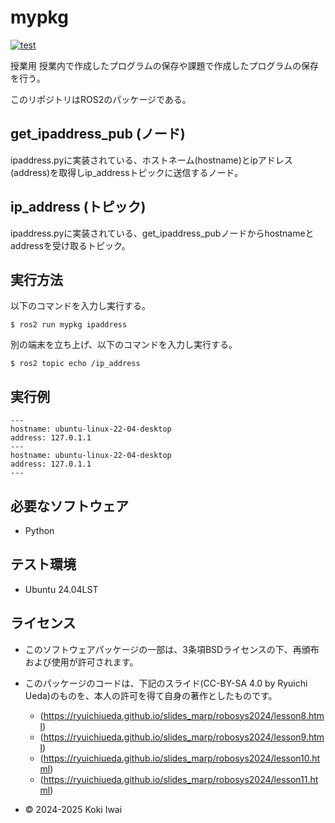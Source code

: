 # mypkg<F2>

[![test](https://github.com/ookami-koki/mypkg/actions/workflows/test.yml/badge.svg)](https://github.com/ookami-koki/mypkg/actions/workflows/test.yml)

授業用
授業内で作成したプログラムの保存や課題で作成したプログラムの保存を行う｡

このリポジトリはROS2のパッケージである。

## get_ipaddress_pub (ノード)

ipaddress.pyに実装されている、ホストネーム(hostname)とipアドレス(address)を取得しip_addressトピックに送信するノード。

## ip_address (トピック)

ipaddress.pyに実装されている、get_ipaddress_pubノードからhostnameとaddressを受け取るトピック。


## 実行方法

以下のコマンドを入力し実行する。

```
$ ros2 run mypkg ipaddress
```

別の端末を立ち上げ、以下のコマンドを入力し実行する。

```
$ ros2 topic echo /ip_address
```

## 実行例

```
---
hostname: ubuntu-linux-22-04-desktop
address: 127.0.1.1
---
hostname: ubuntu-linux-22-04-desktop
address: 127.0.1.1
---

```

## 必要なソフトウェア
- Python

## テスト環境
- Ubuntu 24.04LST

## ライセンス
- このソフトウェアパッケージの一部は、3条項BSDライセンスの下、再頒布および使用が許可されます。
- このパッケージのコードは、下記のスライド(CC-BY-SA 4.0 by Ryuichi Ueda)のものを、本人の許可を得て自身の著作としたものです。
    - (https://ryuichiueda.github.io/slides_marp/robosys2024/lesson8.html)
    - (https://ryuichiueda.github.io/slides_marp/robosys2024/lesson9.html)
    - (https://ryuichiueda.github.io/slides_marp/robosys2024/lesson10.html)
    - (https://ryuichiueda.github.io/slides_marp/robosys2024/lesson11.html)

- © 2024-2025 Koki Iwai
